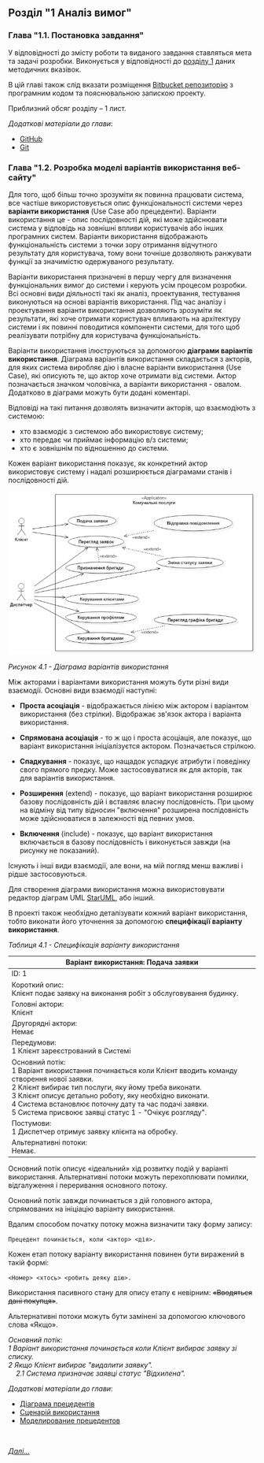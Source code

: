 ## Розділ "1 Аналіз вимог"

### Глава "1.1. Постановка завдання"

У відповідності до змісту роботи та виданого завдання ставляться мета та задачі розробки. Виконується у відповідності до [розділу 1](ch01.md) даних методичних вказівок.

В цій главі також слід вказати розміщення [Bitbucket репозиторію](https://bitbucket.org/) з програмним кодом та пояснювальною запискою проекту.

Приблизний обсяг розділу – 1 лист.

*Додаткові матеріали до глави*:
- [GitHub](https://github.com/)
- [Git](https://git-scm.com/book/uk/v2)

### Глава "1.2. Розробка моделі варіантів використання веб-сайту"

Для того, щоб більш точно зрозуміти як повинна працювати система, все частіше використовується опис функціональності системи через **варіанти використання** (Use Case або прецеденти). Варіанти використання це - опис послідовності дій, які може здійснювати система у відповідь на зовнішні впливи користувачів або інших програмних систем. Варіанти використання відображають функціональність системи з точки зору отримання відчутного результату для користувача, тому вони точніше дозволяють ранжувати функції за значимістю одержуваного результату.

Варіанти використання призначені в першу чергу для визначення функціональних вимог до системи і керують усім процесом розробки. Всі основні види діяльності такі як аналіз, проектування, тестування виконуються на основі варіантів використання. Під час аналізу і проектування варіанти використання дозволяють зрозуміти як результати, які хоче отримати користувач впливають на архітектуру системи і як повинні поводитися компоненти системи, для того щоб реалізувати потрібну для користувача функціональність.

Варіанти використання ілюструються за допомогою **діаграми варіантів використання**. Діаграма варіантів використання складається з акторів, для яких система виробляє дію і власне варіанти використання (Use Case), які описують те, що актор хоче отримати від системи. Актор позначається значком чоловічка, а варіанти використання - овалом. Додатково в діаграми можуть бути додані коментарі.

Відповіді на такі питання дозволять визначити акторів, що взаємодіють з системою:
- хто взаємодіє з системою або використовує систему;
- хто передає чи приймає інформацію в/з системи;
- хто є зовнішнім по відношенню до системи.

Кожен варіант використання показує, як конкретний актор використовує систему і надалі розширюється діаграмами станів і послідовності дій.

![Діаграма варіантів використання](img/UseCaseDiagram1.png)

*Рисунок 4.1 - Діаграма варіантів використання*

Між акторами і варіантами використання можуть бути різні види взаємодії. Основні види взаємодії наступні:

- **Проста асоціація** - відображається лінією між актором і варіантом використання (без стрілки). Відображає зв'язок актора і варіанта використання.

- **Спрямована асоціація** - то ж що і проста асоціація, але показує, що варіант використання ініціалізуєтся актором. Позначається стрілкою.

- **Спадкування** - показує, що нащадок успадкує атрибути і поведінку свого прямого предку. Може застосовуватися як для акторів, так для варіантів використання.

- **Розширення** (extend) - показує, що варіант використання розширює базову послідовність дій і вставляє власну послідовність. При цьому на відміну від типу відносин "включення" розширена послідовність може здійснюватися в залежності від певних умов.

- **Включення** (include) - показує, що варіант використання включається в базову послідовність і виконується завжди (на рисунку не показаний).

Існують і інші види взаємодії, але вони, на мій погляд менш важливі і рідше застосовуються.

Для створення діаграми використання можна використовувати редактор діаграм UML [StarUML](http://staruml.io/), або інший.

В проекті також необхідно деталізувати кожний варіант використання, тобто виконати його уточнення за допомогою **специфікації варіанту використання**.

*Таблиця 4.1 - Специфікація варіанту використання*

| Варіант використання: Подача заявки |
|-------------------------------------|
| ID: 1 |
| Короткий опис:<br/> Клієнт подає заявку на виконання робіт з обслуговування будинку. |
| Головні актори:<br/> Клієнт |
| Другорядні актори:<br/> Немає|
| Передумови:<br/> 1 Клієнт зареєстрований в Системі |
| Основний потік:<br/> 1 Варіант використання починається коли Клієнт вводить команду створення нової заявки.<br/> 2 Клієнт вибирає тип послуги, яку йому треба виконати.<br/> 3 Клієнт описує детально роботу, яку необхідно виконати.<br/> 4 Система встановлює поточну дату та час подачі заявки.<br/> 5 Система присвоює заявці статус 1 - "Очікує розгляду". |
| Постумови:<br/> 1 Диспетчер отримує заявку клієнта на обробку. |
| Альтернативні потоки:<br/> Немає.|

Основний потік описує «ідеальний» хід розвитку подій у варіанті використання. Альтернативні потоки можуть перехоплювати помилки, відгалуження і переривання основного потоку.

Основний потік завжди починається з дій головного актора, спрямованих на ініціацію варіанту використання.

Вдалим способом початку потоку можна визначити таку форму запису:

```
Прецедент починається, коли <актор> <дія>.
```

Кожен етап потоку варіанту використання повинен бути виражений в такій формі:

```
<Номер> <хтось> <робить деяку дію>.
```

Використання пасивного стану для опису етапу є невірним: ~~«Вводяться дані покупця»~~.

Альтернативні потоки можуть бути замінені за допомогою ключового слова «Якщо».

*Основний потік:<br/>
1 Варіант використання починається коли Клієнт вибирає заявку зі списку.<br/>
2 Якщо Клієнт вибирає "видалити заявку".<br/>
&nbsp;&nbsp;&nbsp;&nbsp;2.1 Система призначає заявці статус "Відхилена".*

*Додаткові матеріали до глави*:
- [Діаграма прецедентів](https://uk.wikipedia.org/wiki/%D0%94%D1%96%D0%B0%D0%B3%D1%80%D0%B0%D0%BC%D0%B0_%D0%BF%D1%80%D0%B5%D1%86%D0%B5%D0%B4%D0%B5%D0%BD%D1%82%D1%96%D0%B2)
- [Сценарій використання](https://uk.wikipedia.org/wiki/%D0%A1%D1%86%D0%B5%D0%BD%D0%B0%D1%80%D1%96%D0%B9_%D0%B2%D0%B8%D0%BA%D0%BE%D1%80%D0%B8%D1%81%D1%82%D0%B0%D0%BD%D0%BD%D1%8F)
- [Моделирование прецедентов](http://glebradchenko.susu.ru/courses/bachelor/engineering/2011/SE_04_Use_case.pdf)

<br/>

[*Далі...*](ch04-03.md)
